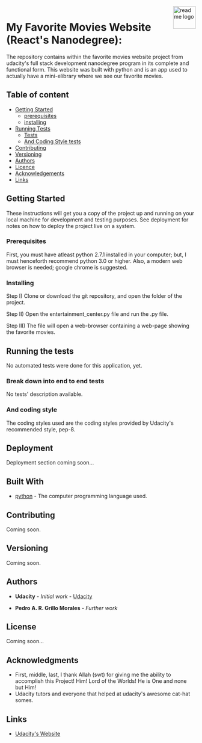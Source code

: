 <a href="https://udacity.com/">
    <img src="https://upload.wikimedia.org/wikipedia/commons/thumb/4/4d/A_man_of_learning_%28Avicenna%3F%29._Oil_painting_by_a_Ne_Wellcome_V0017691.jpg/416px-A_man_of_learning_%28Avicenna%3F%29._Oil_painting_by_a_Ne_Wellcome_V0017691.jpg" alt="readme logo" title="Project I: My Reads" align="right" height="60" />
</a>

# My Favorite Movies Website (React's Nanodegree):

The repository contains within the favorite movies website project from udacity's
full stack development nanodegree program in its complete and functional form.
This website was built with python and is an app used to actually have a mini-elibrary
where we see our favorite movies.

## Table of content

- [Getting Started](#getting-started)
    - [prerequisites](#prerequisites)
    - [installing](#installing)
- [Running Tests](#running-the-tests)
    - [Tests](#tests)
    - [And Coding Style tests](#and-coding-style-tests)
- [Contributing](#contributing)
- [Versioning](#versioning)
- [Authors](#authors)
- [Licence](#licence)
- [Acknowledgements](#acknowledgments)
- [Links](#links)

## Getting Started

These instructions will get you a copy of the project up and running on your local machine for
development and testing purposes. See deployment for notes on how to deploy the project live on a system.

### Prerequisites
First, you must have atleast python 2.7.1 installed in your computer;
but, I must henceforth recommend python 3.0 or higher.
Also, a modern web browser is needed; google chrome is suggested.

### Installing

Step I) Clone or download the git repository, and open the folder of the project.

Step II) Open the entertainment_center.py file and run the .py file.

Step III) The file will open a web-browser containing a web-page showing the favorite movies.

## Running the tests

No automated tests were done for this application, yet.

### Break down into end to end tests

No tests' description available.

### And coding style

The coding styles used are the coding styles provided by Udacity's recommended
style, pep-8.

## Deployment

Deployment section coming soon...

## Built With

* [python](http://www.python.com) - The computer programming language used.

## Contributing

Coming soon. 
## Versioning

Coming soon.

## Authors

* **Udacity** - *Initial work* - [Udacity](https://github.com/udacity/ud036_StarterCode)

* **Pedro A. R. Grillo Morales** - *Further work* 
## License

Coming soon...

## Acknowledgments

* First, middle, last, I thank Allah (swt) for giving me the ability to accomplish this Project!
  Him! Lord of the Worlds! He is One and none but Him! 
* Udacity tutors and everyone that helped at udacity's awesome cat-hat somes. 

## Links

* [Udacity's Website](https://udacity.com/)